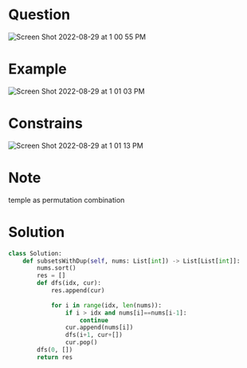 # Question
![Screen Shot 2022-08-29 at 1 00 55 PM](https://user-images.githubusercontent.com/64442606/187254550-d2bf303b-f909-4399-a967-9b3f22430561.png)

# Example
![Screen Shot 2022-08-29 at 1 01 03 PM](https://user-images.githubusercontent.com/64442606/187254577-baa9bb83-d454-4d36-b3e3-25d80d85a24b.png)

# Constrains
![Screen Shot 2022-08-29 at 1 01 13 PM](https://user-images.githubusercontent.com/64442606/187254601-367b281d-591f-44d6-afde-29621b261575.png)

# Note
temple as permutation combination
# Solution 
```python
class Solution:
    def subsetsWithDup(self, nums: List[int]) -> List[List[int]]:
        nums.sort()
        res = []
        def dfs(idx, cur):
            res.append(cur)
            
            for i in range(idx, len(nums)):
                if i > idx and nums[i]==nums[i-1]:
                    continue 
                cur.append(nums[i])
                dfs(i+1, cur+[])
                cur.pop()
        dfs(0, [])
        return res

```
